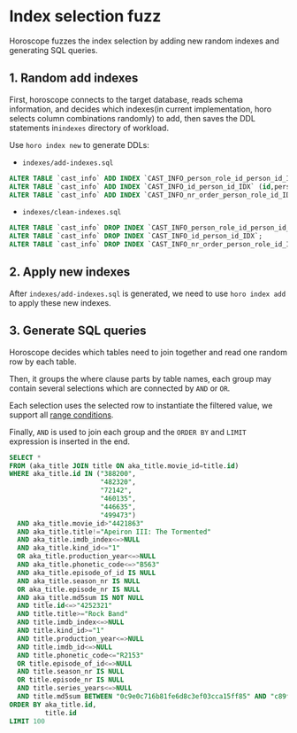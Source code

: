 # Index selection fuzz

Horoscope fuzzes the index selection by adding new random indexes and generating SQL queries.

## 1. Random add indexes

First, horoscope connects to the target database, reads schema information, and decides which indexes(in current implementation, horo selects column combinations randomly) to add, then saves the DDL statements in`indexes` directory of workload.

Use `horo index new` to generate DDLs:

* `indexes/add-indexes.sql`

```sql
ALTER TABLE `cast_info` ADD INDEX `CAST_INFO_person_role_id_person_id_IDX` (person_role_id,person_id);
ALTER TABLE `cast_info` ADD INDEX `CAST_INFO_id_person_id_IDX` (id,person_id);
ALTER TABLE `cast_info` ADD INDEX `CAST_INFO_nr_order_person_role_id_IDX` (nr_order,person_role_id);
```

* `indexes/clean-indexes.sql`

```sql
ALTER TABLE `cast_info` DROP INDEX `CAST_INFO_person_role_id_person_id_IDX`;
ALTER TABLE `cast_info` DROP INDEX `CAST_INFO_id_person_id_IDX`;
ALTER TABLE `cast_info` DROP INDEX `CAST_INFO_nr_order_person_role_id_IDX`;
```

## 2. Apply new indexes

After `indexes/add-indexes.sql` is generated, we need to use `horo index add` to apply these new indexes.

## 3. Generate SQL queries

Horoscope decides which tables need to join together and read one random row by each table.

Then, it groups the where clause parts by table names, each group may contain several selections which are connected by `AND` or `OR`.

Each selection uses the selected row to instantiate the filtered value, we support all [range conditions](https://dev.mysql.com/doc/refman/8.0/en/range-optimization.html).

Finally, `AND` is used to join each group and the `ORDER BY` and `LIMIT` expression is inserted in the end.

```sql
SELECT *
FROM (aka_title JOIN title ON aka_title.movie_id=title.id)
WHERE aka_title.id IN ("388200",
                       "482320",
                       "72142",
                       "460135",
                       "446635",
                       "499473")
  AND aka_title.movie_id>"4421863"
  AND aka_title.title!="Apeiron III: The Tormented"
  AND aka_title.imdb_index<=>NULL
  AND aka_title.kind_id<="1"
  OR aka_title.production_year<=>NULL
  AND aka_title.phonetic_code<=>"B563"
  AND aka_title.episode_of_id IS NULL
  AND aka_title.season_nr IS NULL
  OR aka_title.episode_nr IS NULL
  AND aka_title.md5sum IS NOT NULL
  AND title.id<=>"4252321"
  AND title.title>="Rock Band"
  AND title.imdb_index<=>NULL
  AND title.kind_id>="1"
  AND title.production_year<=>NULL
  AND title.imdb_id<=>NULL
  AND title.phonetic_code<="R2153"
  OR title.episode_of_id<=>NULL
  AND title.season_nr IS NULL
  OR title.episode_nr IS NULL
  AND title.series_years<=>NULL
  AND title.md5sum BETWEEN "0c9e0c716b81fe6d8c3ef03cca15ff85" AND "c89f9fa35c30357690827ceadf06ed4f"
ORDER BY aka_title.id,
         title.id
LIMIT 100
```

